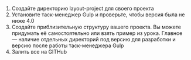 1. Создайте директорию layout-project для своего проекта
2. Установите таск-менеджер Gulp и проверьте, чтобы версия была не ниже 4.0
3. Создайте приблизительную структуру вашего проекта. Вы можете придумать её самостоятельно или взять пример из урока. Главное — наличие отдельных директорий под версию для разработки и версию после работы таск-менеджера Gulp
4. Залить все на GITHub
